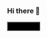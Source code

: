 ### Hi there 👋


<button class="btn">Follow me</button>


<style> 
  .btn{
    background-color: #000;
  }
</style>
